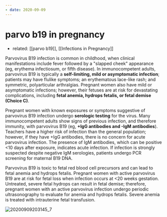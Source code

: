 ```yaml
---
- date: 2020-09-09
---
```


# parvo b19 in pregnancy

- related: [[parvo b19]], [[Infections in Pregnancy]]

Parvovirus B19 infection is common in childhood, when clinical manifestations include fever followed by a "slapped cheek" appearance (eg, erythema infectiosum, or fifth disease).  In immunocompetent adults, parvovirus B19 is typically a **self-limiting, mild or asymptomatic infection**; patients may have flulike symptoms; an erythematous lace-like rash; and symmetric, polyarticular arthralgias.  Pregnant women also have mild or asymptomatic infections; however, their fetuses are at risk for devastating complications, including **fetal anemia, hydrops fetalis, or fetal demise (Choice C)**.

Pregnant women with known exposures or symptoms suggestive of parvovirus B19 infection undergo **serologic testing** for the virus.  Many immunocompetent adults show signs of previous infection, and therefore immunity, with parvovirus B19 (eg, **+IgG antibodies and -IgM antibodies**).  Teachers have a higher risk of infection than the general population; however, if they have +IgG antibodies, there is no concern for acute parvovirus infection.  The presence of IgM antibodies, which can be positive <10 days after exposure, indicates acute infection.  If infection is strongly suspected despite negative IgM serologies, patients undergo PCR screening for maternal B19 DNA.

Parvovirus B19 is toxic to fetal red blood cell precursors and can lead to fetal anemia and hydrops fetalis.  Pregnant women with active parvovirus B19 are at risk for fetal loss when infection occurs at <20 weeks gestation.  Untreated, severe fetal hydrops can result in fetal demise; therefore, pregnant women with an active parvovirus infection undergo periodic ultrasonography to evaluate for anemia and hydrops fetalis.  Severe anemia is treated with intrauterine fetal transfusion.

![20200909203145_7](https://photos.thisispiggy.com/file/wikiFiles/20200909203145_7.png)
